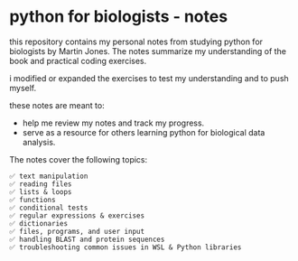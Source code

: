 # python for biologists - notes
this repository contains my personal notes from studying python for biologists by Martin Jones. The notes summarize my understanding of the book and practical coding exercises. 

i modified or expanded the exercises to test my understanding and to push myself.

these notes are meant to:
- help me review my notes and track my progress.
- serve as a resource for others learning python for biological data analysis.

The notes cover the following topics:

    ✅ text manipulation
    ✅ reading files
    ✅ lists & loops
    ✅ functions
    ✅ conditional tests
    ✅ regular expressions & exercises
    ✅ dictionaries
    ✅ files, programs, and user input
    ✅ handling BLAST and protein sequences
    ✅ troubleshooting common issues in WSL & Python libraries

    
